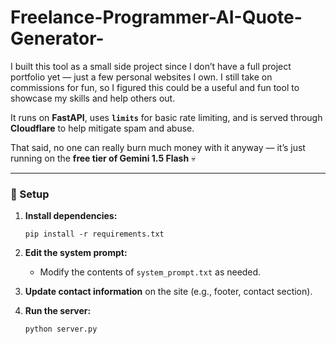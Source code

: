 # Freelance-Programmer-AI-Quote-Generator-

I built this tool as a small side project since I don’t have a full project portfolio yet — just a few personal websites I own. I still take on commissions for fun, so I figured this could be a useful and fun tool to showcase my skills and help others out.

It runs on **FastAPI**, uses **`limits`** for basic rate limiting, and is served through **Cloudflare** to help mitigate spam and abuse.

That said, no one can really burn much money with it anyway — it’s just running on the **free tier of Gemini 1.5 Flash** 💀

---

### 🚀 Setup

1. **Install dependencies:**

   ```
   pip install -r requirements.txt
   ```

2. **Edit the system prompt:**

   * Modify the contents of `system_prompt.txt` as needed.

3. **Update contact information** on the site (e.g., footer, contact section).

4. **Run the server:**

   ```
   python server.py
   ```
